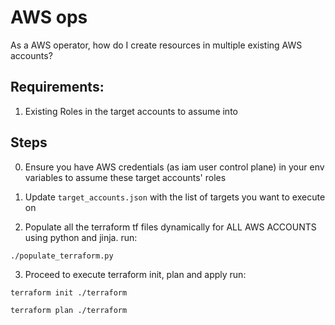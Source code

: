 # AWS ops

As a AWS operator, how do I create resources in multiple existing AWS accounts?

## Requirements:
1. Existing Roles in the target accounts to assume into


## Steps
0. Ensure you have AWS credentials (as iam user control plane) in your env variables to assume these target accounts' roles

1. Update `target_accounts.json` with the list of targets you want to execute on

2. Populate all the terraform tf files dynamically for ALL AWS ACCOUNTS using python and jinja. run:

  `./populate_terraform.py`

3. Proceed to execute terraform init, plan and apply run:

  `terraform init ./terraform`

  `terraform plan ./terraform`
